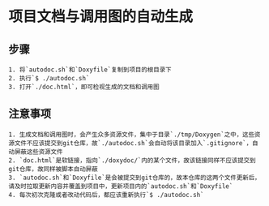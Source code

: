 # 项目文档与调用图的自动生成

## 步骤

    1. 将`autodoc.sh`和`Doxyfile`复制到项目的根目录下
    2. 执行`$ ./autodoc.sh`
    3. 打开`./doc.html`，即可检视生成的文档和调用图

## 注意事项

    1. 生成文档和调用图时，会产生众多资源文件，集中于目录`./tmp/Doxygen`之中，这些资源文件不应该提交到git仓库，故`./autodoc.sh`会自动将该目录加入`.gitignore`，自动屏蔽这些资源文件
    2. `doc.html`是软链接，指向`./doxydoc/`内的某个文件，故该链接同样不应该提交到git仓库，故同样被脚本自动屏蔽
    3. `autodoc.sh`和`Doxyfile`是会被提交到git仓库的，故本仓库的这两个文件更新后，请及时拉取更新内容并覆盖到项目中，更新项目内的`autodoc.sh`和`Doxyfile`
    4. 每次初次克隆或者改动代码后，都应该重新执行`$ ./autodoc.sh`
